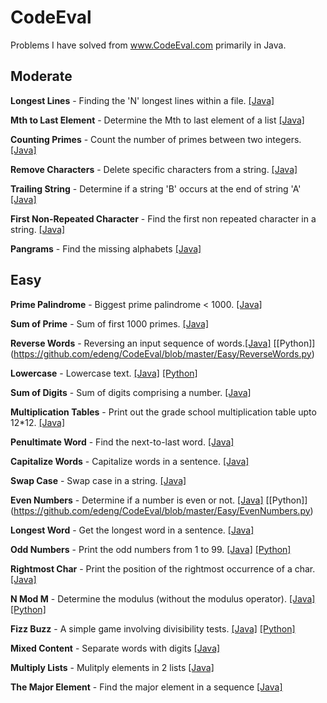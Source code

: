 CodeEval
========
Problems I have solved from www.CodeEval.com primarily in Java.

## Moderate 
**Longest Lines** - Finding the 'N' longest lines within a file.	[[Java]](https://github.com/edeng/CodeEval/blob/master/Moderate/LongestLines.java)

**Mth to Last Element** - Determine the Mth to last element of a list	 [[Java]](https://github.com/edeng/CodeEval/blob/master/Moderate/MthToLast.java)

**Counting Primes** - Count the number of primes between two integers. [[Java]](https://github.com/edeng/CodeEval/blob/master/Moderate/CountingPrimes.java)	

**Remove Characters** - Delete specific characters from a string.	[[Java]](https://github.com/edeng/CodeEval/blob/master/Moderate/RemoveCharacters.java) 

**Trailing String** - Determine if a string 'B' occurs at the end of string 'A' [[Java]](https://github.com/edeng/CodeEval/blob/master/Moderate/TrailingString.java) 

**First Non-Repeated Character** - Find the first non repeated character in a string.	[[Java]](https://github.com/edeng/CodeEval/blob/master/Moderate/FirstNonRepeat.java)

**Pangrams** - Find the missing alphabets	[[Java]](https://github.com/edeng/CodeEval/blob/master/Moderate/Panagrams.java)

## Easy 
**Prime Palindrome** - Biggest prime palindrome < 1000. [[Java]](https://github.com/edeng/CodeEval/blob/master/Easy/PrimePalindrome.java)

**Sum of Prime** - Sum of first 1000 primes. [[Java]](https://github.com/edeng/CodeEval/blob/master/Easy/SumOfPrimes.java)

**Reverse Words** - Reversing an input sequence of words.[[Java]](https://github.com/edeng/CodeEval/blob/master/Easy/ReverseWords.java) [[Python]] (https://github.com/edeng/CodeEval/blob/master/Easy/ReverseWords.py)

**Lowercase** - Lowercase text. [[Java]](https://github.com/edeng/CodeEval/blob/master/Easy/Lowercase.java) [[Python]](https://github.com/edeng/CodeEval/blob/master/Easy/Lowercase.py)

**Sum of Digits** - Sum of digits comprising a number. [[Java]](https://github.com/edeng/CodeEval/blob/master/Easy/SumOfDigits.java)

**Multiplication Tables** - Print out the grade school multiplication table upto 12*12. [[Java]](https://github.com/edeng/CodeEval/blob/master/Easy/MultiplicationTable.java)

**Penultimate Word** - Find the next-to-last word. [[Java]](https://github.com/edeng/CodeEval/blob/master/Easy/PenulimateWord.java)

**Capitalize Words** - Capitalize words in a sentence. [[Java]](https://github.com/edeng/CodeEval/blob/master/Easy/CapitalizeWords.java)

**Swap Case** - Swap case in a string. [[Java]](https://github.com/edeng/CodeEval/blob/master/Easy/SwapCase.java)

**Even Numbers** - Determine if a number is even or not.	[[Java]](https://github.com/edeng/CodeEval/blob/master/EvenNumbers.java) [[Python]] (https://github.com/edeng/CodeEval/blob/master/Easy/EvenNumbers.py)

**Longest Word** - Get the longest word in a sentence. [[Java]](https://github.com/edeng/CodeEval/blob/master/Easy/LongestWord.java)

**Odd Numbers** - Print the odd numbers from 1 to 99.	[[Java]](https://github.com/edeng/CodeEval/blob/master/Easy/OddNumbers.java) [[Python]](https://github.com/edeng/CodeEval/blob/master/Easy/OddNumbers.py)

**Rightmost Char** - Print the position of the rightmost occurrence of a char.	 [[Java]](https://github.com/edeng/CodeEval/blob/master/Easy/RightmostChar.java)

**N Mod M** - Determine the modulus (without the modulus operator). [[Java]](https://github.com/edeng/CodeEval/blob/master/Easy/NModN.java) [[Python]](https://github.com/edeng/CodeEval/blob/master/Easy/NModM.py)

**Fizz Buzz** - A simple game involving divisibility tests. [[Java]](https://github.com/edeng/CodeEval/blob/master/FizzBuzz.java) [[Python]](https://github.com/edeng/CodeEval/blob/master/Easy/FizzBuzz.py)

**Mixed Content** - Separate words with digits [[Java]](https://github.com/edeng/CodeEval/blob/master/Easy/MixedContent.java)

**Multiply Lists** - Mulitply elements in 2 lists [[Java]](https://github.com/edeng/CodeEval/blob/master/Easy/MultiplyLists.java) 

**The Major Element** - Find the major element in a sequence [[Java]](https://github.com/edeng/CodeEval/blob/master/Easy/TheMajorElement.java)

